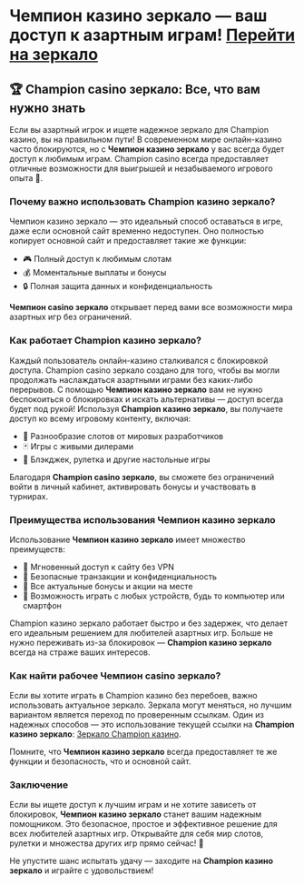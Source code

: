 # Чемпион казино зеркало — ваш доступ к азартным играм! [Перейти на зеркало](https://champcasino.ink/pobeda/doa-hats?p80412p305331p112c)

## 🏆 Champion casino зеркало: Все, что вам нужно знать

Если вы азартный игрок и ищете надежное зеркало для Champion казино, вы на правильном пути! В современном мире онлайн-казино часто блокируются, но с **Чемпион казино зеркало** у вас всегда будет доступ к любимым играм. Champion casino всегда предоставляет отличные возможности для выигрышей и незабываемого игрового опыта 🎰.

### Почему важно использовать Champion казино зеркало?

Чемпион казино зеркало — это идеальный способ оставаться в игре, даже если основной сайт временно недоступен. Оно полностью копирует основной сайт и предоставляет такие же функции:

- 🎮 Полный доступ к любимым слотам
- 💰 Моментальные выплаты и бонусы
- 🔒 Полная защита данных и конфиденциальность

**Чемпион casino зеркало** открывает перед вами все возможности мира азартных игр без ограничений.

### Как работает Champion казино зеркало?

Каждый пользователь онлайн-казино сталкивался с блокировкой доступа. Champion casino зеркало создано для того, чтобы вы могли продолжать наслаждаться азартными играми без каких-либо перерывов. С помощью **Чемпион казино зеркало** вам не нужно беспокоиться о блокировках и искать альтернативы — доступ всегда будет под рукой! Используя **Champion казино зеркало**, вы получаете доступ ко всему игровому контенту, включая:

- 🎰 Разнообразие слотов от мировых разработчиков
- 🃏 Игры с живыми дилерами
- 🎲 Блэкджек, рулетка и другие настольные игры

Благодаря **Champion casino зеркало**, вы сможете без ограничений войти в личный кабинет, активировать бонусы и участвовать в турнирах.

### Преимущества использования Чемпион казино зеркало

Использование **Чемпион казино зеркало** имеет множество преимуществ:

- 🚀 Мгновенный доступ к сайту без VPN
- 🔐 Безопасные транзакции и конфиденциальность
- 🎁 Все актуальные бонусы и акции на месте
- 📱 Возможность играть с любых устройств, будь то компьютер или смартфон

Champion казино зеркало работает быстро и без задержек, что делает его идеальным решением для любителей азартных игр. Больше не нужно переживать из-за блокировок — **Champion казино зеркало** всегда на страже ваших интересов.

### Как найти рабочее Чемпион casino зеркало?

Если вы хотите играть в Champion казино без перебоев, важно использовать актуальное зеркало. Зеркала могут меняться, но лучшим вариантом является переход по проверенным ссылкам. Один из надежных способов — это использование текущей ссылки на **Champion казино зеркало**: [Зеркало Champion казино](https://champcasino.ink/pobeda/doa-hats?p80412p305331p112c).

Помните, что **Чемпион казино зеркало** всегда предоставляет те же функции и безопасность, что и основной сайт.

### Заключение

Если вы ищете доступ к лучшим играм и не хотите зависеть от блокировок, **Чемпион казино зеркало** станет вашим надежным помощником. Это безопасное, простое и эффективное решение для всех любителей азартных игр. Открывайте для себя мир слотов, рулетки и множества других игр прямо сейчас! 💸

Не упустите шанс испытать удачу — заходите на **Champion казино зеркало** и играйте с удовольствием!
